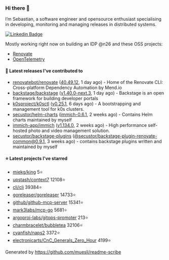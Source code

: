 ### Hi there 👋

I’m Sebastian, a software engineer and opensource enthusiast specialising in developing, monitoring and managing releases in distributed systems.    

[![Linkedin Badge](https://img.shields.io/badge/-LinkedIn-blue?style=flat&logo=Linkedin&logoColor=white&link=https://www.linkedin.com/in/sebastian-poxhofer/)](https://www.linkedin.com/in/sebastian-poxhofer/)

Mostly working right now on building an IDP @n26 and these OSS projects:
- [Renovate](https://github.com/renovatebot/renovate)
- [OpenTelemetry](https://github.com/open-telemetry)



#### 🚀 Latest releases I've contributed to

- [renovatebot/renovate](https://github.com/renovatebot/renovate) ([40.49.12](https://github.com/renovatebot/renovate/releases/tag/40.49.12), 1 day ago) - Home of the Renovate CLI: Cross-platform Dependency Automation by Mend.io
- [backstage/backstage](https://github.com/backstage/backstage) ([v1.40.0-next.3](https://github.com/backstage/backstage/releases/tag/v1.40.0-next.3), 1 day ago) - Backstage is an open framework for building developer portals
- [k0sproject/k0sctl](https://github.com/k0sproject/k0sctl) ([v0.25.1](https://github.com/k0sproject/k0sctl/releases/tag/v0.25.1), 6 days ago) - A bootstrapping and management tool for k0s clusters.
- [secustor/helm-charts](https://github.com/secustor/helm-charts) ([immich-0.6.1](https://github.com/secustor/helm-charts/releases/tag/immich-0.6.1), 2 weeks ago) - Contains Helm charts maintained by myself
- [immich-app/immich](https://github.com/immich-app/immich) ([v1.134.0](https://github.com/immich-app/immich/releases/tag/v1.134.0), 2 weeks ago) - High performance self-hosted photo and video management solution.
- [secustor/backstage-plugins](https://github.com/secustor/backstage-plugins) ([@secustor/backstage-plugin-renovate-common@0.9.1](https://github.com/secustor/backstage-plugins/releases/tag/%40secustor/backstage-plugin-renovate-common%400.9.1), 3 weeks ago) - contains backstage plugins written and maintained by myself

#### ⭐ Latest projects I've starred

- [miekg/king](https://github.com/miekg/king) 5⭐
- [upstash/context7](https://github.com/upstash/context7) 12108⭐
- [cli/cli](https://github.com/cli/cli) 39384⭐
- [goreleaser/goreleaser](https://github.com/goreleaser/goreleaser) 14733⭐
- [github/github-mcp-server](https://github.com/github/github-mcp-server) 15341⭐
- [mark3labs/mcp-go](https://github.com/mark3labs/mcp-go) 5681⭐
- [argoproj-labs/gitops-promoter](https://github.com/argoproj-labs/gitops-promoter) 213⭐
- [charmbracelet/bubbletea](https://github.com/charmbracelet/bubbletea) 32106⭐
- [cyanfish/naps2](https://github.com/cyanfish/naps2) 3372⭐
- [electronicarts/CnC_Generals_Zero_Hour](https://github.com/electronicarts/CnC_Generals_Zero_Hour) 4199⭐



Generated by https://github.com/muesli/readme-scribe
